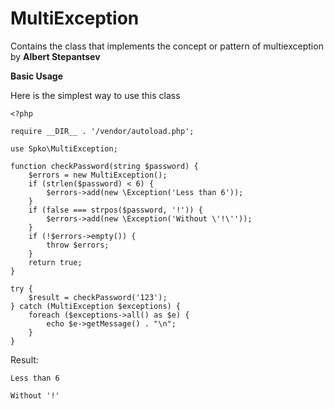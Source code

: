 # MultiException

Сontains the class that implements the concept or pattern of multiexception by **Albert Stepantsev**

**Basic Usage**

Here is the simplest way to use this class

    <?php
    
    require __DIR__ . '/vendor/autoload.php';
    
    use Spko\MultiException;
    
    function checkPassword(string $password) {
        $errors = new MultiException();
        if (strlen($password) < 6) {
            $errors->add(new \Exception('Less than 6'));
        }
        if (false === strpos($password, '!')) {
            $errors->add(new \Exception('Without \'!\''));
        }
        if (!$errors->empty()) {
            throw $errors;
        }
        return true;
    }
    
    try {
        $result = checkPassword('123');
    } catch (MultiException $exceptions) {
        foreach ($exceptions->all() as $e) {
            echo $e->getMessage() . "\n";
        }
    }

Result:

    Less than 6
    
    Without '!'

